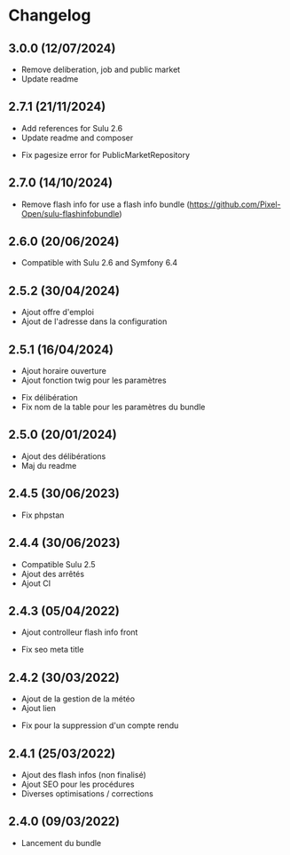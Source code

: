 # Changelog

## 3.0.0 (12/07/2024)

+ Remove deliberation, job and public market
+ Update readme

## 2.7.1 (21/11/2024)

+ Add references for Sulu 2.6
+ Update readme and composer
- Fix pagesize error for PublicMarketRepository

## 2.7.0 (14/10/2024)

- Remove flash info for use a flash info bundle (https://github.com/Pixel-Open/sulu-flashinfobundle)

## 2.6.0 (20/06/2024)

+ Compatible with Sulu 2.6 and Symfony 6.4

## 2.5.2 (30/04/2024)

+ Ajout offre d'emploi
+ Ajout de l'adresse dans la configuration

## 2.5.1 (16/04/2024)

+ Ajout horaire ouverture
+ Ajout fonction twig pour les paramètres
- Fix délibération
- Fix nom de la table pour les paramètres du bundle

## 2.5.0 (20/01/2024)

+ Ajout des délibérations
+ Maj du readme

## 2.4.5 (30/06/2023)

- Fix phpstan

## 2.4.4 (30/06/2023)

+ Compatible Sulu 2.5
+ Ajout des arrêtés
+ Ajout CI

## 2.4.3 (05/04/2022)

+ Ajout controlleur flash info front
- Fix seo meta title

## 2.4.2 (30/03/2022)

+ Ajout de la gestion de la météo
+ Ajout lien
- Fix pour la suppression d'un compte rendu

## 2.4.1 (25/03/2022)

+ Ajout des flash infos (non finalisé)
+ Ajout SEO pour les procédures
+ Diverses optimisations / corrections

## 2.4.0 (09/03/2022)

+ Lancement du bundle
